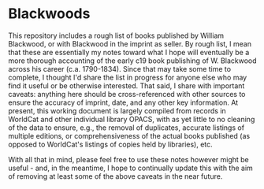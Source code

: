 # Blackwoods

This repository includes a rough list of books published by William Blackwood, or with Blackwood in the imprint as seller. By rough list, I mean that these are essentially my notes toward what I hope will eventually be a more thorough accounting of the early c19 book publishing of W. Blackwood across his career (c.a. 1790-1834). Since that may take some time to complete, I thought I'd share the list in progress for anyone else who may find it useful or be otherwise interested. That said, I share with important caveats: anything here should be cross-referenced with other sources to ensure the accuracy of imprint, date, and any other key information. At present, this working document is largely compiled from records in WorldCat and other individual library OPACS, with as yet little to no cleaning of the data to ensure, e.g., the removal of duplicates, accurate listings of multiple editions, or comprehensiveness of the actual books published (as opposed to WorldCat's listings of copies held by libraries), etc.

With all that in mind, please feel free to use these notes however might be useful - and, in the meantime, I hope to continually update this with the aim of removing at least some of the above caveats in the near future.